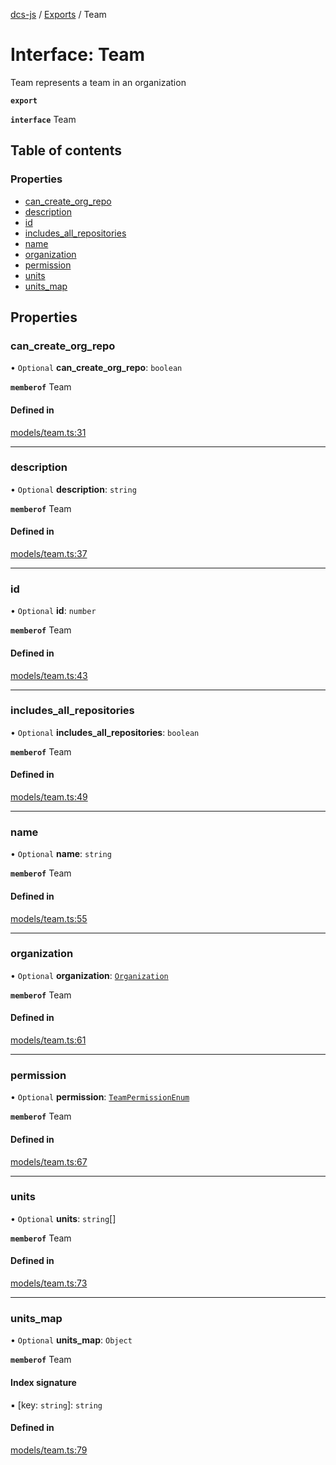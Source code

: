 [dcs-js](../README.md) / [Exports](../modules.md) / Team

# Interface: Team

Team represents a team in an organization

**`export`**

**`interface`** Team

## Table of contents

### Properties

- [can\_create\_org\_repo](Team.md#can_create_org_repo)
- [description](Team.md#description)
- [id](Team.md#id)
- [includes\_all\_repositories](Team.md#includes_all_repositories)
- [name](Team.md#name)
- [organization](Team.md#organization)
- [permission](Team.md#permission)
- [units](Team.md#units)
- [units\_map](Team.md#units_map)

## Properties

### <a id="can_create_org_repo" name="can_create_org_repo"></a> can\_create\_org\_repo

• `Optional` **can\_create\_org\_repo**: `boolean`

**`memberof`** Team

#### Defined in

[models/team.ts:31](https://github.com/unfoldingWord/dcs-js/blob/b29eb7a/models/team.ts#L31)

___

### <a id="description" name="description"></a> description

• `Optional` **description**: `string`

**`memberof`** Team

#### Defined in

[models/team.ts:37](https://github.com/unfoldingWord/dcs-js/blob/b29eb7a/models/team.ts#L37)

___

### <a id="id" name="id"></a> id

• `Optional` **id**: `number`

**`memberof`** Team

#### Defined in

[models/team.ts:43](https://github.com/unfoldingWord/dcs-js/blob/b29eb7a/models/team.ts#L43)

___

### <a id="includes_all_repositories" name="includes_all_repositories"></a> includes\_all\_repositories

• `Optional` **includes\_all\_repositories**: `boolean`

**`memberof`** Team

#### Defined in

[models/team.ts:49](https://github.com/unfoldingWord/dcs-js/blob/b29eb7a/models/team.ts#L49)

___

### <a id="name" name="name"></a> name

• `Optional` **name**: `string`

**`memberof`** Team

#### Defined in

[models/team.ts:55](https://github.com/unfoldingWord/dcs-js/blob/b29eb7a/models/team.ts#L55)

___

### <a id="organization" name="organization"></a> organization

• `Optional` **organization**: [`Organization`](Organization.md)

**`memberof`** Team

#### Defined in

[models/team.ts:61](https://github.com/unfoldingWord/dcs-js/blob/b29eb7a/models/team.ts#L61)

___

### <a id="permission" name="permission"></a> permission

• `Optional` **permission**: [`TeamPermissionEnum`](../modules.md#teampermissionenum-1)

**`memberof`** Team

#### Defined in

[models/team.ts:67](https://github.com/unfoldingWord/dcs-js/blob/b29eb7a/models/team.ts#L67)

___

### <a id="units" name="units"></a> units

• `Optional` **units**: `string`[]

**`memberof`** Team

#### Defined in

[models/team.ts:73](https://github.com/unfoldingWord/dcs-js/blob/b29eb7a/models/team.ts#L73)

___

### <a id="units_map" name="units_map"></a> units\_map

• `Optional` **units\_map**: `Object`

**`memberof`** Team

#### Index signature

▪ [key: `string`]: `string`

#### Defined in

[models/team.ts:79](https://github.com/unfoldingWord/dcs-js/blob/b29eb7a/models/team.ts#L79)
